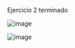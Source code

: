 Ejercicio 2 terminado

![image](https://github.com/user-attachments/assets/c5a1ff55-21fd-488a-b667-140c5d53e27f)


![image](https://github.com/user-attachments/assets/1045dcda-9828-4672-a5ec-91e36ce56cf3)
